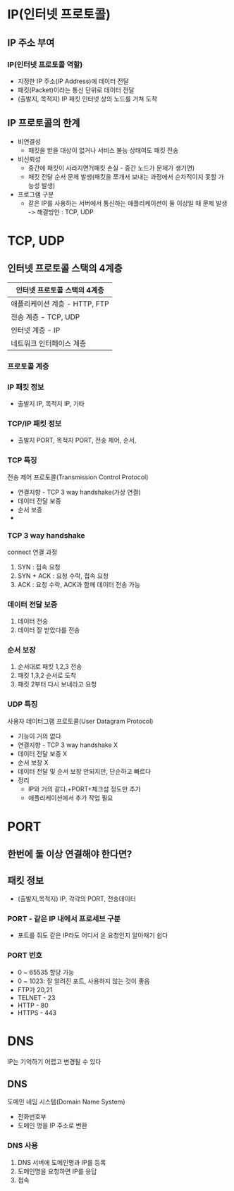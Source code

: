 # IP(인터넷 프로토콜)

## IP 주소 부여
### IP(인터넷 프로토콜 역할)
- 지정한 IP 주소(IP Address)에 데이터 전달
- 패킷(Packet)이라는 통신 단위로 데이터 전달
- (출발지, 목적지) IP 패킷 인터넷 상의 노드를 거쳐 도착
## IP 프로토콜의 한계
- 비연결성
    - 패킷을 받을 대상이 없거나 서비스 불능 상태여도 패킷 전송
- 비신뢰성
    - 중간에 패킷이 사라지면?(패킷 손실 - 중간 노드가 문제가 생기면)
    - 패킷 전달 순서 문제 발생(패킷을 쪼개서 보내는 과정에서 순차적이지 못할 가능성 발생)
- 프로그램 구분
    - 같은 IP를 사용하는 서버에서 통신하는 애플리케이션이 둘 이상일 때 문제 발생
 -> 해결방안 : TCP, UDP
 
# TCP, UDP
## 인터넷 프로토콜 스택의 4계층
| 인터넷 프로토콜 스택의 4계층 |    
| ------------ |  
| 애플리케이션 계층 - HTTP, FTP |  
| 전송 계층 - TCP, UDP |  
| 인터넷 계층 - IP |  
| 네트워크 인터페이스 계층 |  

### 프로토콜 계층
### IP 패킷 정보
- 출발지 IP, 목적지 IP, 기타
### TCP/IP 패킷 정보
- 출발지 PORT, 목적지 PORT, 전송 제어, 순서,
### TCP 특징
전송 제어 프로토콜(Transmission Control Protocol)
- 연결지향 - TCP 3 way handshake(가상 연결)
- 데이터 전달 보증
- 순서 보증
-
### TCP 3 way handshake
connect 연결 과정
1. SYN : 접속 요청
2. SYN + ACK : 요청 수락, 접속 요청
3. ACK : 요청 수락, ACK과 함께 데이터 전송 가능

### 데이터 전달 보증
1. 데이터 전송
2. 데이터 잘 받았다를 전송

### 순서 보장
1. 순서대로 패킷 1,2,3 전송
2. 패킷 1,3,2 순서로 도착
3. 패킷 2부터 다시 보내라고 요청
### UDP 특징
사용자 데이터그램 프로토콜(User Datagram Protocol)
- 기능이 거의 없다
- 연결지향 - TCP 3 way handshake X
- 데이터 전달 보증 X
- 순서 보장 X
- 데이터 전달 및 순서 보장 안되지만, 단순하고 빠르다
- 정리
    - IP와 거의 같다.+PORT+체크섬 정도만 추가
    - 애플리케이션에서 추가 작업 필요
# PORT
## 한번에 둘 이상 연결해야 한다면?
## 패킷 정보
- (출발지,목적지) IP, 각각의 PORT, 전송데이터

### PORT - 같은 IP 내에서 프로세브 구분
- 포트를 줘도 같은 IP라도 어디서 온 요청인지 알아채기 쉽다
### PORT 번호
- 0 ~ 65535 할당 가능
- 0 ~ 1023: 잘 알려진 포트, 사용하지 않는 것이 좋음
- FTP가 20,21
- TELNET - 23
- HTTP - 80
- HTTPS - 443

# DNS
IP는 기억하기 어렵고 변경될 수 있다
## DNS
도메인 네임 시스템(Domain Name System)
- 전화번호부
- 도메인 명을 IP 주소로 변환
### DNS 사용
1. DNS 서버에 도메인명과 IP를 등록
2. 도메인명을 요청하면 IP를 응답
3. 접속

